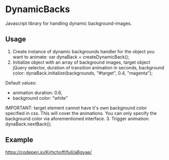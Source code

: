# DynamicBacks
Javascript library for handling dynamic background-images.

## Usage
1. Create instance of dynamic backgrounds handler for the object you want to animate:
  var dynaBack = createDynamicBack();
2. Initialize object with an array of background images, target object jQuery selector, duration of transition animation in seconds, background color:
  dynaBack.initialize(backgrounds, "#target", 0.4, "magenta");
  
Default values:
  - animation duration: 0.6,
  - background color: "white"
  
IMPORTANT: target element cannot have it's own background color specified in css. This will cover the animations. You can only specify the background color via aforementioned interface.
3. Trigger animation:
  dynaBack.nextBack();

## Example
https://codepen.io/Kirhchoff/full/aBgyae/
